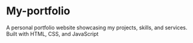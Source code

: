 # My-portfolio
A personal portfolio website showcasing my projects, skills, and services. Built with HTML, CSS, and JavaScript
